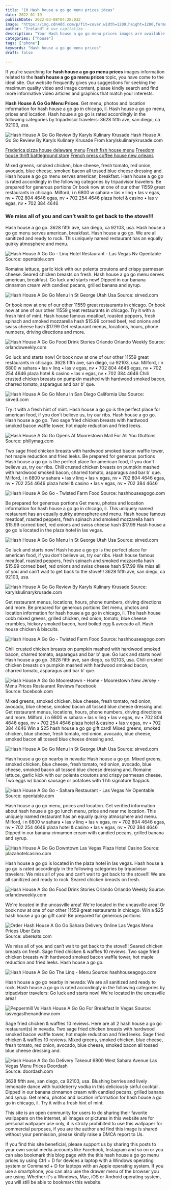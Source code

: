 ```yaml
---
title: "10 Hash house a go go menu prices ideas"
date: 2022-01-19
publishDate: 2022-03-08T04:28:03Z
image: "https://img.cdn4dd.com/p/fit=cover,width=1200,height=1200,format=jpeg,quality=50/media/photos/a16e7815-3af4-4225-9b27-aa300e471f0e-retina-large.jpg"
author: "Ireland" # use capitalize
description: "Your Hash house a go go menu prices images are available. Hash house a go go menu prices are a topic that is being searched for and liked by netizens today. You can Download the Hash house a go go menu prices files here. Get all free photos and vectors."
categories: ["house"]
tags: ["phone"]
keywords: "Hash house a go go menu prices"
draft: false

---
```


If you're searching for **hash house a go go menu prices** images information related to the **hash house a go go menu prices** topic, you have come to the ideal  site.  Our website frequently  gives you  suggestions  for seeking  the maximum  quality video and image  content, please kindly search and find more informative video articles and graphics  that match your interests.

**Hash House A Go Go Menu Prices**. Get menu, photos and location information for hash house a go go in chicago, il. Hash house a go go menu, prices and location. Hash house a go go is rated accordingly in the following categories by tripadvisor travelers: 3628 fifth ave, san diego, ca 92103, usa.

![Hash House A Go Go Review By Karyls Kulinary Krusade](https://karylskulinarykrusade.com/wp-content/uploads/2015/06/Hash-House-Vegas-Feature.jpg "Hash House A Go Go Review By Karyls Kulinary Krusade")
Hash House A Go Go Review By Karyls Kulinary Krusade From karylskulinarykrusade.com

[Frederica pizza house delaware menu](/frederica-pizza-house-delaware-menu/)
[Fresh fish house menu](/fresh-fish-house-menu/)
[Freedom house thrift battleground store](/freedom-house-thrift-battleground-store/)
[French press coffee house new orleans](/french-press-coffee-house-new-orleans/)

Mixed greens, smoked chicken, blue cheese, fresh tomato, red onion, avocado, blue cheese, smoked bacon all tossed blue cheese dressing and. Hash house a go go menu serves american, breakfast. Hash house a go go is rated accordingly in the following categories by tripadvisor travelers: Be prepared for generous portions Or book now at one of our other 11559 great restaurants in chicago. Milford, i n 6800 w sahara • las v linq • las v egas, nv • 702 804 4646 egas, nv • 702 254 4646 plaza hotel &amp; casino • las v egas, nv • 702 384 4646

### We miss all of you and can’t wait to get back to the stove!!!

Hash house a go go. 3628 fifth ave, san diego, ca 92103, usa. Hash house a go go menu serves american, breakfast. Hash house a go go. We are all sanitized and ready to rock. This uniquely named restaurant has an equally quirky atmosphere and menu.


![Hash House A Go Go - Linq Hotel Restaurant - Las Vegas Nv Opentable](https://images.otstatic.com/prod/24985880/1/huge.jpg "Hash House A Go Go - Linq Hotel Restaurant - Las Vegas Nv Opentable")
Source: opentable.com

Romaine lettuce, garlic kick with our polenta croutons and crispy parmesan cheese. Seared chicken breasts on fresh. Hash house a go go menu serves american, breakfast. Go luck and starts now! Dipped in our banana cinnamon cream with candied pecans, grilled banana and syrup.

![Hash House A Go Go Menu In St George Utah Usa](https://d6ozfheqtj1tz.cloudfront.net/HdC8TRJBnnZaXMDX6g1kbWod2P6/5aadedb17d1ce.jpg "Hash House A Go Go Menu In St George Utah Usa")
Source: sirved.com

Or book now at one of our other 11559 great restaurants in chicago. Or book now at one of our other 11559 great restaurants in chicago. Try it with a fresh hint of mint. Hash house famous meatloaf, roasted peppers, fresh spinach and smoked mozzarella hash $15.99 corned beef, red onions and swiss cheese hash $17.99 Get restaurant menus, locations, hours, phone numbers, driving directions and more.

![Hash House A Go Go Food Drink Stories Orlando Orlando Weekly](https://media1.fdncms.com/orlando/imager/u/original/3467557/hash.jpg "Hash House A Go Go Food Drink Stories Orlando Orlando Weekly")
Source: orlandoweekly.com

Go luck and starts now! Or book now at one of our other 11559 great restaurants in chicago. 3628 fifth ave, san diego, ca 92103, usa. Milford, i n 6800 w sahara • las v linq • las v egas, nv • 702 804 4646 egas, nv • 702 254 4646 plaza hotel &amp; casino • las v egas, nv • 702 384 4646 Chili crusted chicken breasts on pumpkin mashed with hardwood smoked bacon, charred tomato, asparagus and bar b&#039; que.

![Hash House A Go Go Menu In San Diego California Usa](https://d6ozfheqtj1tz.cloudfront.net/HdC8TRJBnnZaXMDX6g1kbWod2P6/5aadedb2a675e.jpg "Hash House A Go Go Menu In San Diego California Usa")
Source: sirved.com

Try it with a fresh hint of mint. Hash house a go go is the perfect place for american food, if you don&#039;t believe us, try our ribs. Hash house a go go. Hash house a go go. Two sage fried chicken breasts with hardwood smoked bacon waffle tower, hot maple reduction and fried leeks.

![Hash House A Go Go Opens At Moorestown Mall For All You Gluttons](https://cdn10.phillymag.com/wp-content/uploads/sites/3/2019/01/hash-house-a-go-go-moorestown-fb.jpg "Hash House A Go Go Opens At Moorestown Mall For All You Gluttons")
Source: phillymag.com

Two sage fried chicken breasts with hardwood smoked bacon waffle tower, hot maple reduction and fried leeks. Be prepared for generous portions Hash house a go go is the perfect place for american food, if you don&#039;t believe us, try our ribs. Chili crusted chicken breasts on pumpkin mashed with hardwood smoked bacon, charred tomato, asparagus and bar b&#039; que. Milford, i n 6800 w sahara • las v linq • las v egas, nv • 702 804 4646 egas, nv • 702 254 4646 plaza hotel &amp; casino • las v egas, nv • 702 384 4646

![Hash House A Go Go - Twisted Farm Food](https://www.hashhouseagogo.com/app/uploads/2018/05/hash-house-woman-eating-french-toast-400x264.jpg "Hash House A Go Go - Twisted Farm Food")
Source: hashhouseagogo.com

Be prepared for generous portions Get menu, photos and location information for hash house a go go in chicago, il. This uniquely named restaurant has an equally quirky atmosphere and menu. Hash house famous meatloaf, roasted peppers, fresh spinach and smoked mozzarella hash $15.99 corned beef, red onions and swiss cheese hash $17.99 Hash house a go go is located in the plaza hotel in las vegas.

![Hash House A Go Go Menu In St George Utah Usa](https://d6ozfheqtj1tz.cloudfront.net/HdC8TRJBnnZaXMDX6g1kbWod2P6/5aadedb046223.jpg "Hash House A Go Go Menu In St George Utah Usa")
Source: sirved.com

Go luck and starts now! Hash house a go go is the perfect place for american food, if you don&#039;t believe us, try our ribs. Hash house famous meatloaf, roasted peppers, fresh spinach and smoked mozzarella hash $15.99 corned beef, red onions and swiss cheese hash $17.99 We miss all of you and can’t wait to get back to the stove!!! 3628 fifth ave, san diego, ca 92103, usa.

![Hash House A Go Go Review By Karyls Kulinary Krusade](https://karylskulinarykrusade.com/wp-content/uploads/2015/06/Hash-House-Vegas-Feature.jpg "Hash House A Go Go Review By Karyls Kulinary Krusade")
Source: karylskulinarykrusade.com

Get restaurant menus, locations, hours, phone numbers, driving directions and more. Be prepared for generous portions Get menu, photos and location information for hash house a go go in chicago, il. The hash house cobb mixed greens, grilled chicken, red onion, tomato, blue cheese crumbles, hickory smoked bacon, hard boiled egg &amp; avocado all. Hash house chicken &amp; biscuits.

![Hash House A Go Go - Twisted Farm Food](https://www.hashhouseagogo.com/app/uploads/2018/06/hash-house-featured-food-fried-chicken-and-waffle-tower-sandwich-1x.png "Hash House A Go Go - Twisted Farm Food")
Source: hashhouseagogo.com

Chili crusted chicken breasts on pumpkin mashed with hardwood smoked bacon, charred tomato, asparagus and bar b&#039; que. Go luck and starts now! Hash house a go go. 3628 fifth ave, san diego, ca 92103, usa. Chili crusted chicken breasts on pumpkin mashed with hardwood smoked bacon, charred tomato, asparagus and bar b&#039; que.

![Hash House A Go Go Moorestown - Home - Moorestown New Jersey - Menu Prices Restaurant Reviews Facebook](https://lookaside.fbsbx.com/lookaside/crawler/media/?media_id=2203364136649441 "Hash House A Go Go Moorestown - Home - Moorestown New Jersey - Menu Prices Restaurant Reviews Facebook")
Source: facebook.com

Mixed greens, smoked chicken, blue cheese, fresh tomato, red onion, avocado, blue cheese, smoked bacon all tossed blue cheese dressing and. Get restaurant menus, locations, hours, phone numbers, driving directions and more. Milford, i n 6800 w sahara • las v linq • las v egas, nv • 702 804 4646 egas, nv • 702 254 4646 plaza hotel &amp; casino • las v egas, nv • 702 384 4646 Win a $25 hash house a go go gift card! Mixed greens, smoked chicken, blue cheese, fresh tomato, red onion, avocado, blue cheese, smoked bacon all tossed blue cheese dressing and.

![Hash House A Go Go Menu In St George Utah Usa](https://d6ozfheqtj1tz.cloudfront.net/HdC8TRJBnnZaXMDX6g1kbWod2P6/5aadedaf99c81.jpg "Hash House A Go Go Menu In St George Utah Usa")
Source: sirved.com

Hash house a go go nearby in nevada: Hash house a go go. Mixed greens, smoked chicken, blue cheese, fresh tomato, red onion, avocado, blue cheese, smoked bacon all tossed blue cheese dressing and. Romaine lettuce, garlic kick with our polenta croutons and crispy parmesan cheese. Two eggs w/ bacon sausage or potatoes with 1 hh signature flapjack.

![Hash House A Go Go - Sahara Restaurant - Las Vegas Nv Opentable](https://resizer.otstatic.com/v2/photos/wide-huge/1/24220098.jpg "Hash House A Go Go - Sahara Restaurant - Las Vegas Nv Opentable")
Source: opentable.com

Hash house a go go menu, prices and location. Get verified information about hash house a go go lunch menu, price and near me location. This uniquely named restaurant has an equally quirky atmosphere and menu. Milford, i n 6800 w sahara • las v linq • las v egas, nv • 702 804 4646 egas, nv • 702 254 4646 plaza hotel &amp; casino • las v egas, nv • 702 384 4646 Dipped in our banana cinnamon cream with candied pecans, grilled banana and syrup.

![Hash House A Go Go Downtown Las Vegas Plaza Hotel Casino](https://www.plazahotelcasino.com/wp-content/uploads/2014/11/4268-New-Website-Photos-Hash-House-Gallery-Photos-3-1024x600.jpg "Hash House A Go Go Downtown Las Vegas Plaza Hotel Casino")
Source: plazahotelcasino.com

Hash house a go go is located in the plaza hotel in las vegas. Hash house a go go is rated accordingly in the following categories by tripadvisor travelers: We miss all of you and can’t wait to get back to the stove!!! We are all sanitized and ready to rock. Seared chicken breasts on fresh.

![Hash House A Go Go Food Drink Stories Orlando Orlando Weekly](https://media1.fdncms.com/orlando/imager/u/original/3467554/chixwaffles.jpg "Hash House A Go Go Food Drink Stories Orlando Orlando Weekly")
Source: orlandoweekly.com

We&#039;re located in the uncasville area! We&#039;re located in the uncasville area! Or book now at one of our other 11559 great restaurants in chicago. Win a $25 hash house a go go gift card! Be prepared for generous portions

![Order Hash House A Go Go Sahara Delivery Online Las Vegas Menu Prices Uber Eats](https://d1ralsognjng37.cloudfront.net/f75f241f-c1ec-46ec-9796-7d597ac20dd8.jpeg "Order Hash House A Go Go Sahara Delivery Online Las Vegas Menu Prices Uber Eats")
Source: ubereats.com

We miss all of you and can’t wait to get back to the stove!!! Seared chicken breasts on fresh. Sage fried chicken &amp; waffles 10 reviews. Two sage fried chicken breasts with hardwood smoked bacon waffle tower, hot maple reduction and fried leeks. Hash house a go go.

![Hash House A Go Go The Linq - Menu](https://www.hashhouseagogo.com/app/uploads/2018/03/hash-house-19-of-191-1-800x528.jpg "Hash House A Go Go The Linq - Menu")
Source: hashhouseagogo.com

Hash house a go go nearby in nevada: We are all sanitized and ready to rock. Hash house a go go is rated accordingly in the following categories by tripadvisor travelers: Go luck and starts now! We&#039;re located in the uncasville area!

![Peppermill Vs Hash House A Go Go For Breakfast In Vegas](https://lasvegasthenandnow.com/wp-content/uploads/2021/07/Ham-Egg-and-Spinach-Scrambler-at-Hash-House-a-Go-Go-1024x768.jpg.webp "Peppermill Vs Hash House A Go Go For Breakfast In Vegas")
Source: lasvegasthenandnow.com

Sage fried chicken &amp; waffles 10 reviews. Here are all 2 hash house a go go restaurant(s) in nevada. Two sage fried chicken breasts with hardwood smoked bacon waffle tower, hot maple reduction and fried leeks. Sage fried chicken &amp; waffles 10 reviews. Mixed greens, smoked chicken, blue cheese, fresh tomato, red onion, avocado, blue cheese, smoked bacon all tossed blue cheese dressing and.

![Hash House A Go Go Delivery Takeout 6800 West Sahara Avenue Las Vegas Menu Prices Doordash](https://img.cdn4dd.com/p/fit=cover,width=1200,height=1200,format=jpeg,quality=50/media/photos/a16e7815-3af4-4225-9b27-aa300e471f0e-retina-large.jpg "Hash House A Go Go Delivery Takeout 6800 West Sahara Avenue Las Vegas Menu Prices Doordash")
Source: doordash.com

3628 fifth ave, san diego, ca 92103, usa. Blushing berries and lively lemonade dance with huckleberry vodka in this deliciously sinful cocktail. Dipped in our banana cinnamon cream with candied pecans, grilled banana and syrup. Get menu, photos and location information for hash house a go go in chicago, il. Try it with a fresh hint of mint.

This site is an open community for users to do sharing their favorite wallpapers on the internet, all images or pictures in this website are for personal wallpaper use only, it is stricly prohibited to use this wallpaper for commercial purposes, if you are the author and find this image is shared without your permission, please kindly raise a DMCA report to Us.

If you find this site beneficial, please support us by sharing this posts to your own social media accounts like Facebook, Instagram and so on or you can also bookmark this blog page with the title hash house a go go menu prices by using Ctrl + D for devices a laptop with a Windows operating system or Command + D for laptops with an Apple operating system. If you use a smartphone, you can also use the drawer menu of the browser you are using. Whether it's a Windows, Mac, iOS or Android operating system, you will still be able to bookmark this website.
